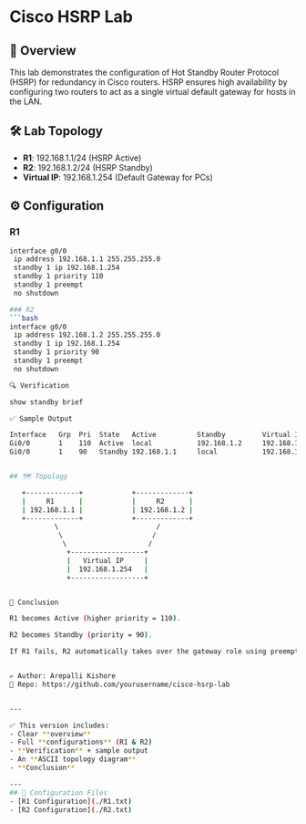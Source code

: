# Cisco HSRP Lab

## 📌 Overview
This lab demonstrates the configuration of Hot Standby Router Protocol (HSRP) for redundancy in Cisco routers. HSRP ensures high availability by configuring two routers to act as a single virtual default gateway for hosts in the LAN.

## 🛠 Lab Topology
- **R1**: 192.168.1.1/24 (HSRP Active)
- **R2**: 192.168.1.2/24 (HSRP Standby)
- **Virtual IP**: 192.168.1.254 (Default Gateway for PCs)

## ⚙ Configuration

### R1
```bash
interface g0/0
 ip address 192.168.1.1 255.255.255.0
 standby 1 ip 192.168.1.254
 standby 1 priority 110
 standby 1 preempt
 no shutdown

### R2
```bash
interface g0/0
 ip address 192.168.1.2 255.255.255.0
 standby 1 ip 192.168.1.254
 standby 1 priority 90
 standby 1 preempt
 no shutdown

🔍 Verification

show standby brief

✅ Sample Output

Interface   Grp  Pri  State   Active          Standby         Virtual IP
Gi0/0       1    110  Active  local           192.168.1.2     192.168.1.254
Gi0/0       1    90   Standby 192.168.1.1     local           192.168.1.254


## 🗺️ Topology

   +-------------+            +-------------+
   |     R1      |            |     R2      |
   | 192.168.1.1 |            | 192.168.1.2 |
   +-------------+            +-------------+
           \                        /
            \                      /
             \                    /
              +------------------+
              |   Virtual IP     |
              |  192.168.1.254   |
              +------------------+


🎯 Conclusion

R1 becomes Active (higher priority = 110).

R2 becomes Standby (priority = 90).

If R1 fails, R2 automatically takes over the gateway role using preempt.


✍️ Author: Arepalli Kishore
📌 Repo: https://github.com/yourusername/cisco-hsrp-lab


---

✅ This version includes:  
- Clear **overview**  
- Full **configurations** (R1 & R2)  
- **Verification** + sample output  
- An **ASCII topology diagram**  
- **Conclusion**  

---
## 📂 Configuration Files
- [R1 Configuration](./R1.txt)
- [R2 Configuration](./R2.txt)




